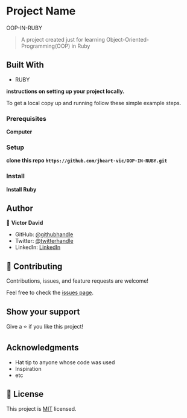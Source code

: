 # Project Name
OOP-IN-RUBY
> A project created just for learning Object-Oriented-Programming(OOP) in Ruby

## Built With

- RUBY


**instructions on setting up your project locally.**


To get a local copy up and running follow these simple example steps.

### Prerequisites
**Computer**
### Setup
**clone this repo `https://github.com/jheart-vic/OOP-IN-RUBY.git`**
### Install

**Install Ruby**

## Author

👤 **Victor David**

- GitHub: [@githubhandle](https://github.com/jheart-vic)
- Twitter: [@twitterhandle](https://twitter.com/Victorjheart)
- LinkedIn: [LinkedIn](https://www.linkedin.com/in/victor-chiemerie-302a97230/)


## 🤝 Contributing

Contributions, issues, and feature requests are welcome!

Feel free to check the [issues page](https://github.com/jheart-vic/OOP-IN-RUBY/issues).

## Show your support

Give a ⭐️ if you like this project!

## Acknowledgments

- Hat tip to anyone whose code was used
- Inspiration
- etc

## 📝 License

This project is [MIT](./LICENSE) licensed.
